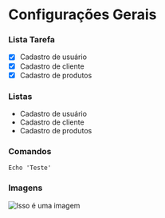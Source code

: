 # Configurações Gerais 



### Lista Tarefa

- [x] Cadastro de usuário
- [x] Cadastro de cliente
- [x] Cadastro de produtos

### Listas

- Cadastro de usuário
- Cadastro de cliente
- Cadastro de produtos

### Comandos
```
Echo 'Teste'
```

### Imagens
![Isso é uma imagem](https://myoctocat.com/assets/images/base-octocat.svg)



